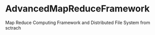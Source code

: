 AdvancedMapReduceFramework
==========================
Map Reduce Computing Framework and Distributed File System from sctrach
